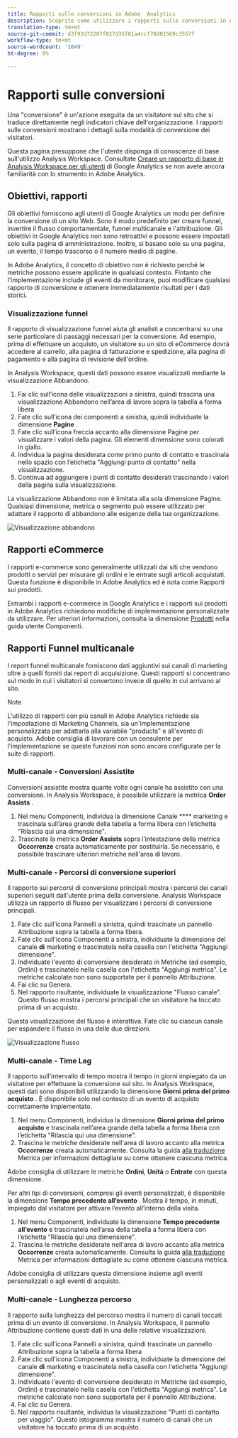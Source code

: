 ```yaml
---
title: Rapporti sulle conversioni in Adobe  Analytics
description: Scoprite come utilizzare i rapporti sulle conversioni in Adobe  Analytics.
translation-type: tm+mt
source-git-commit: d3f92d72207f027d35f81a4ccf70d01569c3557f
workflow-type: tm+mt
source-wordcount: '1049'
ht-degree: 0%

---
```



# Rapporti sulle conversioni

Una &quot;conversione&quot; è un&#39;azione eseguita da un visitatore sul sito che si traduce direttamente negli indicatori chiave dell&#39;organizzazione. I rapporti sulle conversioni mostrano i dettagli sulla modalità di conversione dei visitatori.

Questa pagina presuppone che l&#39;utente disponga di conoscenze di base sull&#39;utilizzo  Analysis Workspace. Consultate [Creare un rapporto di base in  Analysis Workspace per gli utenti](create-report.md) di Google  Analytics se non avete ancora familiarità con lo strumento in Adobe  Analytics.

## Obiettivi, rapporti

Gli obiettivi forniscono agli utenti di Google  Analytics un modo per definire la conversione di un sito Web. Sono il modo predefinito per creare funnel, invertire il flusso comportamentale, funnel multicanale e l&#39;attribuzione. Gli obiettivi in Google  Analytics non sono retroattivi e possono essere impostati solo sulla pagina di amministrazione. Inoltre, si basano solo su una pagina, un evento, il tempo trascorso o il numero medio di pagine.

In Adobe  Analytics, il concetto di obiettivo non è richiesto perché le metriche possono essere applicate in qualsiasi contesto. Fintanto che l&#39;implementazione include gli eventi da monitorare, puoi modificare qualsiasi rapporto di conversione e ottenere immediatamente risultati per i dati storici.

### Visualizzazione funnel

Il rapporto di visualizzazione funnel aiuta gli analisti a concentrarsi su una serie particolare di passaggi necessari per la conversione. Ad esempio, prima di effettuare un acquisto, un visitatore su un sito di eCommerce dovrà accedere al carrello, alla pagina di fatturazione e spedizione, alla pagina di pagamento e alla pagina di revisione dell&#39;ordine.

In  Analysis Workspace, questi dati possono essere visualizzati mediante la visualizzazione Abbandono.

1. Fai clic sull’icona delle visualizzazioni a sinistra, quindi trascina una visualizzazione Abbandono nell’area di lavoro sopra la tabella a forma libera
2. Fate clic sull’icona dei componenti a sinistra, quindi individuate la dimensione **Pagine** .
3. Fate clic sull’icona freccia accanto alla dimensione Pagine per visualizzare i valori della pagina. Gli elementi dimensione sono colorati in giallo.
4. Individua la pagina desiderata come primo punto di contatto e trascinala nello spazio con l’etichetta &quot;Aggiungi punto di contatto&quot; nella visualizzazione.
5. Continua ad aggiungere i punti di contatto desiderati trascinando i valori della pagina sulla visualizzazione.

La visualizzazione Abbandono non è limitata alla sola dimensione Pagine. Qualsiasi dimensione, metrica o segmento può essere utilizzato per adattare il rapporto di abbandono alle esigenze della tua organizzazione.

![Visualizzazione abbandono](/help/technotes/ga-to-aa/assets/fallout.png)

## Rapporti eCommerce

I rapporti e-commerce sono generalmente utilizzati dai siti che vendono prodotti o servizi per misurare gli ordini e le entrate sugli articoli acquistati. Questa funzione è disponibile in Adobe  Analytics ed è nota come Rapporti sui prodotti.

Entrambi i rapporti e-commerce in Google  Analytics e i rapporti sui prodotti in Adobe  Analytics richiedono modifiche di implementazione personalizzate da utilizzare. Per ulteriori informazioni, consulta la dimensione [Prodotti](/help/components/dimensions/product.md) nella guida utente Componenti.

## Rapporti Funnel multicanale

I report funnel multicanale forniscono dati aggiuntivi sui canali di marketing oltre a quelli forniti dai report di acquisizione. Questi rapporti si concentrano sul modo in cui i visitatori si convertono invece di quello in cui arrivano al sito.

>[!NOTE]
>
> L&#39;utilizzo di rapporti con più canali in Adobe  Analytics richiede sia l&#39;impostazione di Marketing Channels, sia un&#39;implementazione personalizzata per adattarla alla variabile &quot;products&quot; e all&#39;evento di acquisto. Adobe consiglia di lavorare con un consulente per l&#39;implementazione se queste funzioni non sono ancora configurate per la suite di rapporti.

### Multi-canale - Conversioni Assistite

Conversioni assistite mostra quante volte ogni canale ha assistito con una conversione. In  Analysis Workspace, è possibile utilizzare la metrica **Order Assists** .

1. Nel menu Componenti, individua la dimensione Canale **** marketing e trascinala sull’area grande della tabella a forma libera con l’etichetta &quot;Rilascia qui una dimensione&quot;.
2. Trascinate la metrica **Order Assists** sopra l’intestazione della metrica **Occorrenze** creata automaticamente per sostituirla. Se necessario, è possibile trascinare ulteriori metriche nell&#39;area di lavoro.

### Multi-canale - Percorsi di conversione superiori

Il rapporto sui percorsi di conversione principali mostra i percorsi dei canali superiori seguiti dall&#39;utente prima della conversione.  Analysis Workspace utilizza un rapporto di flusso per visualizzare i percorsi di conversione principali.

1. Fate clic sull’icona Pannelli a sinistra, quindi trascinate un pannello Attribuzione sopra la tabella a forma libera.
2. Fate clic sull&#39;icona Componenti a sinistra, individuate la dimensione del canale **di** marketing e trascinatela nella casella con l&#39;etichetta &quot;Aggiungi dimensione&quot;.
3. Individuate l&#39;evento di conversione desiderato in Metriche (ad esempio, Ordini) e trascinatelo nella casella con l&#39;etichetta &quot;Aggiungi metrica&quot;. Le metriche calcolate non sono supportate per il pannello Attribuzione.
4. Fai clic su Genera.
5. Nel rapporto risultante, individuate la visualizzazione &quot;Flusso canale&quot;. Questo flusso mostra i percorsi principali che un visitatore ha toccato prima di un acquisto.

Questa visualizzazione del flusso è interattiva. Fate clic su ciascun canale per espandere il flusso in una delle due direzioni.

![Visualizzazione flusso](/help/technotes/ga-to-aa/assets/flow.png)

### Multi-canale - Time Lag

Il rapporto sull&#39;intervallo di tempo mostra il tempo in giorni impiegato da un visitatore per effettuare la conversione sul sito. In  Analysis Workspace, questi dati sono disponibili utilizzando la dimensione **Giorni prima del primo acquisto** . È disponibile solo nel contesto di un evento di acquisto correttamente implementato.

1. Nel menu Componenti, individua la dimensione **Giorni prima del primo acquisto** e trascinala nell’area grande della tabella a forma libera con l’etichetta &quot;Rilascia qui una dimensione&quot;.
2. Trascina le metriche desiderate nell&#39;area di lavoro accanto alla metrica **Occorrenze** creata automaticamente. Consulta la guida [alla traduzione](common-metrics.md) Metrica per informazioni dettagliate su come ottenere ciascuna metrica.

Adobe consiglia di utilizzare le metriche **Ordini**, **Unità** o **Entrate** con questa dimensione.

Per altri tipi di conversioni, compresi gli eventi personalizzati, è disponibile la dimensione **Tempo precedente all’evento** . Mostra il tempo, in minuti, impiegato dal visitatore per attivare l’evento all’interno della visita.

1. Nel menu Componenti, individuate la dimensione **Tempo precedente all’evento** e trascinatela nell’area della tabella a forma libera con l’etichetta &quot;Rilascia qui una dimensione&quot;.
2. Trascina le metriche desiderate nell&#39;area di lavoro accanto alla metrica **Occorrenze** creata automaticamente. Consulta la guida [alla traduzione](common-metrics.md) Metrica per informazioni dettagliate su come ottenere ciascuna metrica.

Adobe consiglia di utilizzare questa dimensione insieme agli eventi personalizzati o agli eventi di acquisto.

### Multi-canale - Lunghezza percorso

Il rapporto sulla lunghezza del percorso mostra il numero di canali toccati prima di un evento di conversione. In  Analysis Workspace, il pannello Attribuzione contiene questi dati in una delle relative visualizzazioni.

1. Fate clic sull’icona Pannelli a sinistra, quindi trascinate un pannello Attribuzione sopra la tabella a forma libera
2. Fate clic sull&#39;icona Componenti a sinistra, individuate la dimensione del canale **di** marketing e trascinatela nella casella con l&#39;etichetta &quot;Aggiungi dimensione&quot;.
3. Individuate l&#39;evento di conversione desiderato in Metriche (ad esempio, Ordini) e trascinatelo nella casella con l&#39;etichetta &quot;Aggiungi metrica&quot;. Le metriche calcolate non sono supportate per il pannello Attribuzione.
4. Fai clic su Genera.
5. Nel rapporto risultante, individua la visualizzazione &quot;Punti di contatto per viaggio&quot;. Questo istogramma mostra il numero di canali che un visitatore ha toccato prima di un acquisto.
